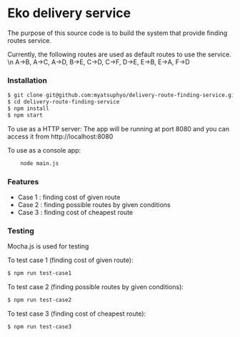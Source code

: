 # Eko delivery service

The purpose of this source code is to build the system that provide finding routes service.

Currently, the following routes are used as default routes to use the service. \n
A->B, A->C, A->D, B->E, C->D, C->F, D->E, E->B, E->A, F->D

### Installation

```sh
$ git clone git@github.com:myatsuphyo/delivery-route-finding-service.git
$ cd delivery-route-finding-service
$ npm install
$ npm start
```
To use as a HTTP server: 
The app will be running at port 8080 and you can access it from http://localhost:8080

To use as a console app: 
```sh
    node main.js
```

### Features

- Case 1 : finding cost of given route
- Case 2 : finding possible routes by given conditions
- Case 3 : finding cost of cheapest route

### Testing

Mocha.js is used for testing

To test case 1 (finding cost of given route): 
```sh
$ npm run test-case1
```
To test case 2 (finding possible routes by given conditions): 
```sh
$ npm run test-case2
```
To test case 3 (finding cost of cheapest route): 
```sh
$ npm run test-case3
```

